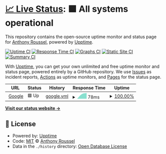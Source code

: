 # [📈 Live Status](https://roussel.dev): <!--live status--> **🟩 All systems operational**

This repository contains the open-source uptime monitor and status page for [Anthony Roussel](http://anthonyroussel.dev), powered by [Upptime](https://github.com/upptime/upptime).

[![Uptime CI](https://github.com/anthonyroussel/upptime/workflows/Uptime%20CI/badge.svg)](https://github.com/anthonyroussel/upptime/actions?query=workflow%3A%22Uptime+CI%22)
[![Response Time CI](https://github.com/anthonyroussel/upptime/workflows/Response%20Time%20CI/badge.svg)](https://github.com/anthonyroussel/upptime/actions?query=workflow%3A%22Response+Time+CI%22)
[![Graphs CI](https://github.com/anthonyroussel/upptime/workflows/Graphs%20CI/badge.svg)](https://github.com/anthonyroussel/upptime/actions?query=workflow%3A%22Graphs+CI%22)
[![Static Site CI](https://github.com/anthonyroussel/upptime/workflows/Static%20Site%20CI/badge.svg)](https://github.com/anthonyroussel/upptime/actions?query=workflow%3A%22Static+Site+CI%22)
[![Summary CI](https://github.com/anthonyroussel/upptime/workflows/Summary%20CI/badge.svg)](https://github.com/anthonyroussel/upptime/actions?query=workflow%3A%22Summary+CI%22)

With [Upptime](https://upptime.js.org), you can get your own unlimited and free uptime monitor and status page, powered entirely by a GitHub repository. We use [Issues](https://github.com/anthonyroussel/upptime/issues) as incident reports, [Actions](https://github.com/anthonyroussel/upptime/actions) as uptime monitors, and [Pages](https://roussel.dev) for the status page.

<!--start: status pages-->
<!-- This summary is generated by Upptime (https://github.com/upptime/upptime) -->
<!-- Do not edit this manually, your changes will be overwritten -->
<!-- prettier-ignore -->
| URL | Status | History | Response Time | Uptime |
| --- | ------ | ------- | ------------- | ------ |
| <img alt="" src="https://favicons.githubusercontent.com/www.google.com" height="13"> [Google](https://www.google.com) | 🟩 Up | [google.yml](https://github.com/anthonyroussel/upptime/commits/HEAD/history/google.yml) | <details><summary><img alt="Response time graph" src="./graphs/google/response-time-week.png" height="20"> 78ms</summary><br><a href="https://status.roussel.dev/history/google"><img alt="Response time 78" src="https://img.shields.io/endpoint?url=https%3A%2F%2Fraw.githubusercontent.com%2Fanthonyroussel%2Fupptime%2FHEAD%2Fapi%2Fgoogle%2Fresponse-time.json"></a><br><a href="https://status.roussel.dev/history/google"><img alt="24-hour response time 78" src="https://img.shields.io/endpoint?url=https%3A%2F%2Fraw.githubusercontent.com%2Fanthonyroussel%2Fupptime%2FHEAD%2Fapi%2Fgoogle%2Fresponse-time-day.json"></a><br><a href="https://status.roussel.dev/history/google"><img alt="7-day response time 78" src="https://img.shields.io/endpoint?url=https%3A%2F%2Fraw.githubusercontent.com%2Fanthonyroussel%2Fupptime%2FHEAD%2Fapi%2Fgoogle%2Fresponse-time-week.json"></a><br><a href="https://status.roussel.dev/history/google"><img alt="30-day response time 78" src="https://img.shields.io/endpoint?url=https%3A%2F%2Fraw.githubusercontent.com%2Fanthonyroussel%2Fupptime%2FHEAD%2Fapi%2Fgoogle%2Fresponse-time-month.json"></a><br><a href="https://status.roussel.dev/history/google"><img alt="1-year response time 78" src="https://img.shields.io/endpoint?url=https%3A%2F%2Fraw.githubusercontent.com%2Fanthonyroussel%2Fupptime%2FHEAD%2Fapi%2Fgoogle%2Fresponse-time-year.json"></a></details> | <details><summary><a href="https://status.roussel.dev/history/google">100.00%</a></summary><a href="https://status.roussel.dev/history/google"><img alt="All-time uptime 100.00%" src="https://img.shields.io/endpoint?url=https%3A%2F%2Fraw.githubusercontent.com%2Fanthonyroussel%2Fupptime%2FHEAD%2Fapi%2Fgoogle%2Fuptime.json"></a><br><a href="https://status.roussel.dev/history/google"><img alt="24-hour uptime 100.00%" src="https://img.shields.io/endpoint?url=https%3A%2F%2Fraw.githubusercontent.com%2Fanthonyroussel%2Fupptime%2FHEAD%2Fapi%2Fgoogle%2Fuptime-day.json"></a><br><a href="https://status.roussel.dev/history/google"><img alt="7-day uptime 100.00%" src="https://img.shields.io/endpoint?url=https%3A%2F%2Fraw.githubusercontent.com%2Fanthonyroussel%2Fupptime%2FHEAD%2Fapi%2Fgoogle%2Fuptime-week.json"></a><br><a href="https://status.roussel.dev/history/google"><img alt="30-day uptime 100.00%" src="https://img.shields.io/endpoint?url=https%3A%2F%2Fraw.githubusercontent.com%2Fanthonyroussel%2Fupptime%2FHEAD%2Fapi%2Fgoogle%2Fuptime-month.json"></a><br><a href="https://status.roussel.dev/history/google"><img alt="1-year uptime 100.00%" src="https://img.shields.io/endpoint?url=https%3A%2F%2Fraw.githubusercontent.com%2Fanthonyroussel%2Fupptime%2FHEAD%2Fapi%2Fgoogle%2Fuptime-year.json"></a></details>

<!--end: status pages-->

[**Visit our status website →**](https://roussel.dev)

## 📄 License

- Powered by: [Upptime](https://github.com/upptime/upptime)
- Code: [MIT](./LICENSE) © [Anthony Roussel](http://anthonyroussel.dev)
- Data in the `./history` directory: [Open Database License](https://opendatacommons.org/licenses/odbl/1-0/)
